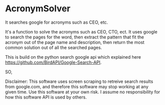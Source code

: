 # AcronymSolver
It searches google for acronyms such as CEO, etc.


It's a function to solve the acronyms such as CEO, CTO, ect. It uses google to search the pages for the word, then extract the pattern that fit the acronym out of the page name and description, then return the most common solution out of all the searched pages.

This is build on the python search google api which explained here https://github.com/BirdAPI/Google-Search-API.

SO,

Disclaimer: This software uses screen scraping to retreive search results from google.com, and therefore this software may stop working at any given time. Use this software at your own risk. I assume no responsibility for how this software API is used by others.

